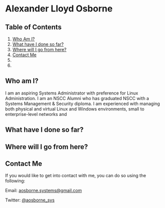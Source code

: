 # Alexander Lloyd Osborne


## Table of Contents
1. [Who Am I?](https://github.com/iamFez/aosbornePortfolio/blob/master/README.md#who-am-i)
2. [What have I done so far?](https://github.com/iamFez/aosbornePortfolio/blob/master/README.md#what-have-i-done-so-far)
3. [Where will I go from here?](https://github.com/iamFez/aosbornePortfolio/blob/master/README.md#where-will-i-go-from-here)
4. [Contact Me](https://github.com/iamFez/aosbornePortfolio/blob/master/README.md#contact-me)
5. [](https://github.com/iamFez/aosbornePortfolio/blob/master/README.md#)
6. 

## Who am I?
I am an aspiring Systems Administrator with preference for Linux Administration. I am an NSCC Alumni who has graduated NSCC with a Systems Management & Security diploma. I am experienced with managing both physical and virtual Linux and Windows environments, small to enterprise-level networks and

## What have I done so far?

## Where will I go from here?

## Contact Me
If you would like to get into contact with me, you can do so using the following:

Email: aosborne.systems@gmail.com

Twitter: [@aosborne_sys](https://twitter.com/aosborne_sys)

